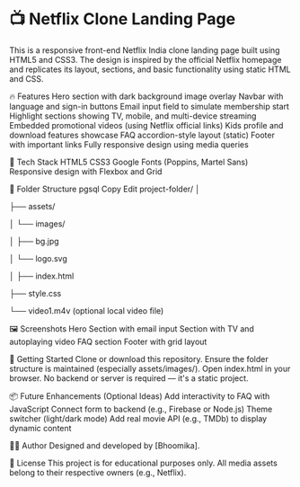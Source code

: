 # 📺 Netflix Clone Landing Page

This is a responsive front-end Netflix India clone landing page built using HTML5 and CSS3. The design is inspired by the official Netflix homepage and replicates its layout, sections, and basic functionality using static HTML and CSS.

🔥 Features
Hero section with dark background image overlay
Navbar with language and sign-in buttons
Email input field to simulate membership start
Highlight sections showing TV, mobile, and multi-device streaming
Embedded promotional videos (using Netflix official links)
Kids profile and download features showcase
FAQ accordion-style layout (static)
Footer with important links
Fully responsive design using media queries

🧰 Tech Stack
HTML5
CSS3
Google Fonts (Poppins, Martel Sans)
Responsive design with Flexbox and Grid

📁 Folder Structure
pgsql
Copy
Edit
project-folder/
│

├── assets/

│   └── images/

│       ├── bg.jpg

│       └── logo.svg

│
├── index.html

├── style.css

└── video1.m4v  (optional local video file)

🖼️ Screenshots
Hero Section with email input
Section with TV and autoplaying video
FAQ section
Footer with grid layout

🚀 Getting Started
Clone or download this repository.
Ensure the folder structure is maintained (especially assets/images/).
Open index.html in your browser.
No backend or server is required — it's a static project.

📦 Future Enhancements (Optional Ideas)
Add interactivity to FAQ with JavaScript
Connect form to backend (e.g., Firebase or Node.js)
Theme switcher (light/dark mode)
Add real movie API (e.g., TMDb) to display dynamic content

🧑‍💻 Author
Designed and developed by [Bhoomika].

📄 License
This project is for educational purposes only. All media assets belong to their respective owners (e.g., Netflix).
